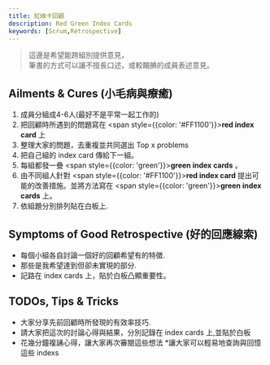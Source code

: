 ```yaml
---
title: 紅綠卡回顧
description: Red Green Index Cards
keywords: [Scrum,Retrospective]
---
```


> 這邊是希望能跨組別提供意見，  
> 筆書的方式可以讓不擅長口述，或較靦腆的成員表述意見。  

## Ailments & Cures \(小毛病與療癒)
1. 成員分組成4-6人\(最好不是平常一起工作的)
1. 把回顧時所遇到的問題寫在 <span style={{color: '#FF1100'}}>__red index card__</span> 上
1. 整理大家的問題，去重複並共同選出 Top x problems
1. 把自己組的 index card 傳給下一組。
1. 每組都發一疊 <span style={{color: 'green'}}>__green index cards__</span> 。
1. 由不同組人針對 <span style={{color: '#FF1100'}}>__red index card__</span> 提出可能的改善措施。並將方法寫在 <span style={{color: 'green'}}>__green index cards__</span> 上。
1. 依組題分別排列貼在白板上.

## Symptoms of Good Retrospective \(好的回應線索)
* 每個小組各自討論一個好的回顧希望有的特徵.
* 那些是我希望達到但卻未實現的部分.
* 記路在 index cards 上，貼於白板凸顯重要性。

## TODOs, Tips & Tricks
* 大家分享先前回顧時所發現的有效率技巧.
* 請大家把這次的討論心得與結果，分別記錄在 index cards 上,並貼於白板
* 花幾分鐘複誦心得，讓大家再次審閱這些想法
*讓大家可以輕易地查詢與回憶這些 indexs